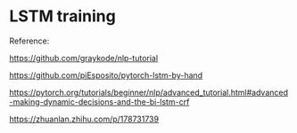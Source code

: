 # LSTM training

Reference:

https://github.com/graykode/nlp-tutorial

https://github.com/piEsposito/pytorch-lstm-by-hand

https://pytorch.org/tutorials/beginner/nlp/advanced_tutorial.html#advanced-making-dynamic-decisions-and-the-bi-lstm-crf

https://zhuanlan.zhihu.com/p/178731739





